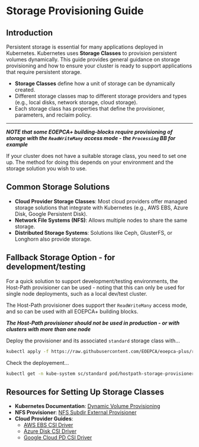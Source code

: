 # Storage Provisioning Guide

## Introduction

Persistent storage is essential for many applications deployed in Kubernetes. Kubernetes uses **Storage Classes** to provision persistent volumes dynamically. This guide provides general guidance on storage provisioning and how to ensure your cluster is ready to support applications that require persistent storage.

- **Storage Classes** define how a unit of storage can be dynamically created.
- Different storage classes map to different storage providers and types (e.g., local disks, network storage, cloud storage).
- Each storage class has properties that define the provisioner, parameters, and reclaim policy.

---

**_NOTE that some EOEPCA+ building-blocks require provisioning of storage with the `ReadWriteMany` access mode - the `Processing` BB for example_**

If your cluster does not have a suitable storage class, you need to set one up. The method for doing this depends on your environment and the storage solution you wish to use.

## Common Storage Solutions

- **Cloud Provider Storage Classes**: Most cloud providers offer managed storage solutions that integrate with Kubernetes (e.g., AWS EBS, Azure Disk, Google Persistent Disk).
- **Network File Systems (NFS)**: Allows multiple nodes to share the same storage. 
- **Distributed Storage Systems**: Solutions like Ceph, GlusterFS, or Longhorn also provide storage.

## Fallback Storage Option - for development/testing

For a quick solution to support development/testing environments, the Host-Path provisioner can be used - noting that this can only be used for single node deployments, such as a local dev/test cluster.

The Host-Path provisioner does support ther `ReadWriteMany` access mode, and so can be used with all EOEPCA+ building blocks.

**_The Host-Path provisioner should not be used in production - or with clusters with more than one node_**

Deploy the provisioner and its associated `standard` storage class with...

```bash
kubectl apply -f https://raw.githubusercontent.com/EOEPCA/eoepca-plus/refs/heads/deploy-develop/argocd/infra/storage/hostpath-provisioner.yaml
```

Check the deployement...

```bash
kubectl get -n kube-system sc/standard pod/hostpath-storage-provisioner
```

## Resources for Setting Up Storage Classes

- **Kubernetes Documentation**: [Dynamic Volume Provisioning](https://kubernetes.io/docs/concepts/storage/dynamic-provisioning/)
- **NFS Provisioner**: [NFS Subdir External Provisioner](https://github.com/kubernetes-sigs/nfs-subdir-external-provisioner)
- **Cloud Provider Guides**:
  - [AWS EBS CSI Driver](https://github.com/kubernetes-sigs/aws-ebs-csi-driver)
  - [Azure Disk CSI Driver](https://github.com/kubernetes-sigs/azuredisk-csi-driver)
  - [Google Cloud PD CSI Driver](https://github.com/kubernetes-sigs/gcp-compute-persistent-disk-csi-driver)
